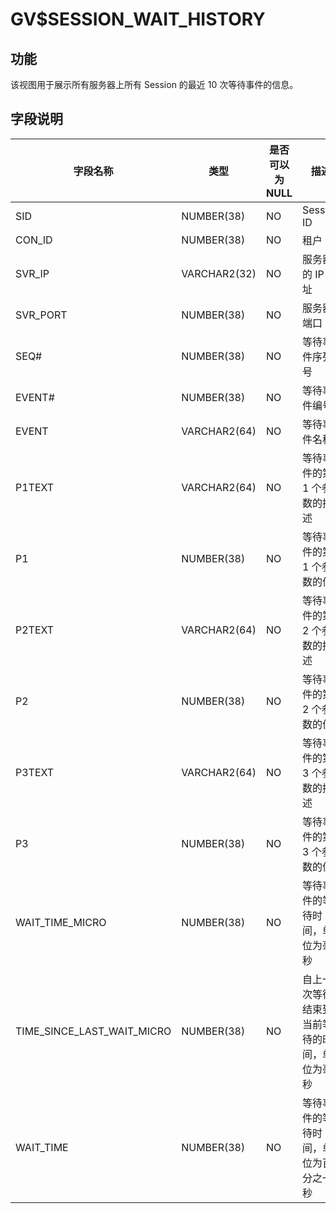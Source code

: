 GV$SESSION_WAIT_HISTORY 
============================================



**功能** 
---------------------------

该视图用于展示所有服务器上所有 Session 的最近 10 次等待事件的信息。

**字段说明** 
-----------------------------



|          **字段名称**          |    **类型**    | **是否可以为 NULL** |         **描述**         |
|----------------------------|--------------|----------------|------------------------|
| SID                        | NUMBER(38)   | NO             | Session ID             |
| CON_ID                     | NUMBER(38)   | NO             | 租户 ID                  |
| SVR_IP                     | VARCHAR2(32) | NO             | 服务器的 IP 地址             |
| SVR_PORT                   | NUMBER(38)   | NO             | 服务器端口                  |
| SEQ#                       | NUMBER(38)   | NO             | 等待事件序列号                |
| EVENT#                     | NUMBER(38)   | NO             | 等待事件编号                 |
| EVENT                      | VARCHAR2(64) | NO             | 等待事件名称                 |
| P1TEXT                     | VARCHAR2(64) | NO             | 等待事件的第 1 个参数的描述        |
| P1                         | NUMBER(38)   | NO             | 等待事件的第 1 个参数的值         |
| P2TEXT                     | VARCHAR2(64) | NO             | 等待事件的第 2 个参数的描述        |
| P2                         | NUMBER(38)   | NO             | 等待事件的第 2 个参数的值         |
| P3TEXT                     | VARCHAR2(64) | NO             | 等待事件的第 3 个参数的描述        |
| P3                         | NUMBER(38)   | NO             | 等待事件的第 3 个参数的值         |
| WAIT_TIME_MICRO            | NUMBER(38)   | NO             | 等待事件的等待时间，单位为毫秒        |
| TIME_SINCE_LAST_WAIT_MICRO | NUMBER(38)   | NO             | 自上一次等待结束到当前等待的时间，单位为毫秒 |
| WAIT_TIME                  | NUMBER(38)   | NO             | 等待事件的等待时间，单位为百分之一秒     |



